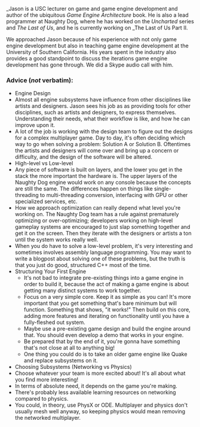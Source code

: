 _Jason is a USC lecturer on game and game engine development and author of the ubiquitous _Game Engine Architecture_ book. He is also a lead programmer at Naughty Dog, where he has worked on the _Uncharted_ series and _The Last of Us_, and he is currently working on _The Last of Us Part II.

We approached Jason because of his experience with not only game engine development but also in teaching game engine development at the University of Southern California. His years spent in the industry also provides a good standpoint to discuss the iterations game engine development has gone through. We did a Skype audio call with him.

### Advice (_not_ verbatim):


*   Engine Design
*   Almost all engine subsystems have influence from other disciplines like artists and designers. Jason sees his job as as providing tools for other disciplines, such as artists and designers, to express themselves. Understanding their needs, what their workflow is like, and how he can improve upon it.
*   A lot of the job is working with the design team to figure out the designs for a complex multiplayer game. Day to day, it's often deciding which way to go when solving a problem: Solution A or Solution B. Oftentimes the artists and designers will come over and bring up a concern or difficulty, and the design of the software will be altered.
*   High-level vs Low-level
*   Any piece of software is built on layers, and the lower you get in the stack the more important the hardware is. The upper layers of the Naughty Dog engine would work on any console because the concepts are still the same. The differences happen on things like single-threading to multi-threading conversion, interfacing with GPU or other specialized services, etc.
*   How we approach optimization can really depend what level you're working on. The Naughty Dog team has a rule against prematurely optimizing or over-optimizing; developers working on high-level gameplay systems are encouraged to just slap something together and get it on the screen. Then they iterate with the designers or artists a ton until the system works really well.
*   When you do have to solve a low-level problem, it's very interesting and sometimes involves assembly language programming. You may want to write a blogpost about solving one of these problems, but the truth is that you just do good, structured C++ most of the time.
*   Structuring Your First Engine
    *   It's not bad to integrate pre-existing things into a game engine in order to build it, because the act of making a game engine is about getting many distinct systems to work together.
    *   Focus on a very simple core. Keep it as simple as you can! It's more important that you get something that's bare minimum but will function. Something that shows, "it works!" Then build on this core, adding more features and iterating on functionality until you have a fully-fleshed out system. 
    *   Maybe use a pre-existing game design and build the engine around that. You should even develop a demo that works in your engine.
    *   Be prepared that by the end of it, you're gonna have something that's not close at all to anything big!
    *   One thing you could do is to take an older game engine like Quake and replace subsystems on it.
*   Choosing Subsystems (Networking vs Physics)
*   Choose whatever your team is more excited about! It's all about what you find more interesting!
*   In terms of absolute need, it depends on the game you're making.
*   There's probably less available learning resources on networking compared to physics.
*   You could, in theory, use PhysX or ODE. Multiplayer and physics don't usually mesh well anyway, so keeping physics would mean removing the networked multiplayer.